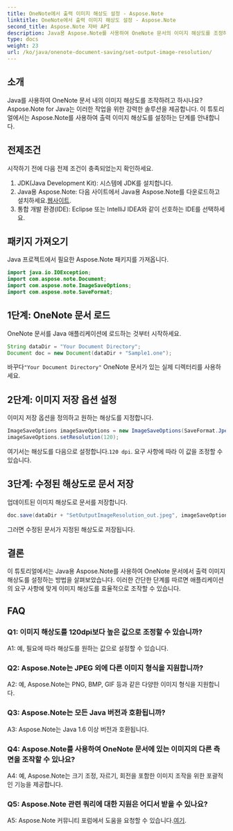 ```yaml
---
title: OneNote에서 출력 이미지 해상도 설정 - Aspose.Note
linktitle: OneNote에서 출력 이미지 해상도 설정 - Aspose.Note
second_title: Aspose.Note 자바 API
description: Java용 Aspose.Note를 사용하여 OneNote 문서의 이미지 해상도를 조정하는 방법을 알아보세요. 쉬운 구현을 위해 단계별 가이드를 따르세요.
type: docs
weight: 23
url: /ko/java/onenote-document-saving/set-output-image-resolution/
---
```

## 소개

Java를 사용하여 OneNote 문서 내의 이미지 해상도를 조작하려고 하시나요? Aspose.Note for Java는 이러한 작업을 위한 강력한 솔루션을 제공합니다. 이 튜토리얼에서는 Aspose.Note를 사용하여 출력 이미지 해상도를 설정하는 단계를 안내합니다.

## 전제조건

시작하기 전에 다음 전제 조건이 충족되었는지 확인하세요.

1. JDK(Java Development Kit): 시스템에 JDK를 설치합니다.
2. Java용 Aspose.Note: 다음 사이트에서 Java용 Aspose.Note를 다운로드하고 설치하세요.[웹사이트](https://releases.aspose.com/note/java/).
3. 통합 개발 환경(IDE): Eclipse 또는 IntelliJ IDEA와 같이 선호하는 IDE를 선택하세요.

## 패키지 가져오기

Java 프로젝트에서 필요한 Aspose.Note 패키지를 가져옵니다.

```java
import java.io.IOException;
import com.aspose.note.Document;
import com.aspose.note.ImageSaveOptions;
import com.aspose.note.SaveFormat;
```

## 1단계: OneNote 문서 로드

OneNote 문서를 Java 애플리케이션에 로드하는 것부터 시작하세요.

```java
String dataDir = "Your Document Directory";
Document doc = new Document(dataDir + "Sample1.one");
```

 바꾸다`"Your Document Directory"` OneNote 문서가 있는 실제 디렉터리를 사용하세요.

## 2단계: 이미지 저장 옵션 설정

이미지 저장 옵션을 정의하고 원하는 해상도를 지정합니다.

```java
ImageSaveOptions imageSaveOptions = new ImageSaveOptions(SaveFormat.Jpeg);
imageSaveOptions.setResolution(120);
```

 여기서는 해상도를 다음으로 설정합니다.`120 dpi`. 요구 사항에 따라 이 값을 조정할 수 있습니다.

## 3단계: 수정된 해상도로 문서 저장

업데이트된 이미지 해상도로 문서를 저장합니다.

```java
doc.save(dataDir + "SetOutputImageResolution_out.jpeg", imageSaveOptions);
```

그러면 수정된 문서가 지정된 해상도로 저장됩니다.

## 결론

이 튜토리얼에서는 Java용 Aspose.Note를 사용하여 OneNote 문서에서 출력 이미지 해상도를 설정하는 방법을 살펴보았습니다. 이러한 간단한 단계를 따르면 애플리케이션의 요구 사항에 맞게 이미지 해상도를 효율적으로 조작할 수 있습니다.


## FAQ

### Q1: 이미지 해상도를 120dpi보다 높은 값으로 조정할 수 있습니까?

A1: 예, 필요에 따라 해상도를 원하는 값으로 설정할 수 있습니다.

### Q2: Aspose.Note는 JPEG 외에 다른 이미지 형식을 지원합니까?

A2: 예, Aspose.Note는 PNG, BMP, GIF 등과 같은 다양한 이미지 형식을 지원합니다.

### Q3: Aspose.Note는 모든 Java 버전과 호환됩니까?

A3: Aspose.Note는 Java 1.6 이상 버전과 호환됩니다.

### Q4: Aspose.Note를 사용하여 OneNote 문서에 있는 이미지의 다른 측면을 조작할 수 있나요?

A4: 예, Aspose.Note는 크기 조정, 자르기, 회전을 포함한 이미지 조작을 위한 포괄적인 기능을 제공합니다.

### Q5: Aspose.Note 관련 쿼리에 대한 지원은 어디서 받을 수 있나요?

 A5: Aspose.Note 커뮤니티 포럼에서 도움을 요청할 수 있습니다.[여기](https://forum.aspose.com/c/note/28).